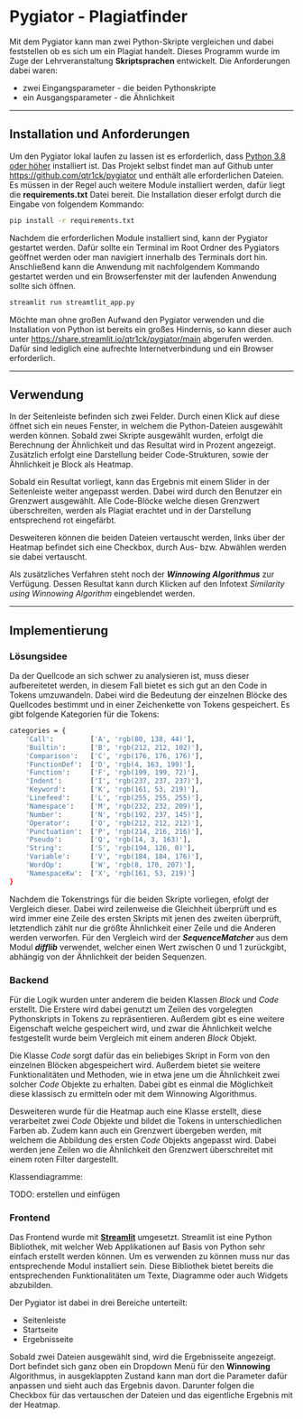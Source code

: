 # Pygiator - Plagiatfinder

Mit dem Pygiator kann man zwei Python-Skripte vergleichen und dabei feststellen ob es sich um ein Plagiat handelt. Dieses Programm wurde im Zuge der Lehrveranstaltung **Skriptsprachen** entwickelt. Die Anforderungen dabei waren:

+ zwei Eingangsparameter - die beiden Pythonskripte
+ ein Ausgangsparameter - die Ähnlichkeit

---

## Installation und Anforderungen

Um den Pygiator lokal laufen zu lassen ist es erforderlich, dass [Python 3.8 oder höher](https://www.python.org/) installiert ist. Das Projekt selbst findet man auf Github unter https://github.com/qtr1ck/pygiator und enthält alle erforderlichen Dateien. Es müssen in der Regel auch weitere Module installiert werden, dafür liegt die **requirements.txt** Datei bereit. Die Installation dieser erfolgt durch die Eingabe von folgendem Kommando:

```bash
pip install -r requirements.txt
```

Nachdem die erforderlichen Module installiert sind, kann der Pygiator gestartet werden. Dafür sollte ein Terminal im Root Ordner des Pygiators geöffnet werden oder man navigiert innerhalb des Terminals dort hin. Anschließend kann die Anwendung mit nachfolgendem Kommando gestartet werden und ein Browserfenster mit der laufenden Anwendung sollte sich öffnen.

```bash
streamlit run streamtlit_app.py
```

Möchte man ohne großen Aufwand den Pygiator verwenden und die Installation von Python ist bereits ein großes Hindernis, so kann dieser auch unter https://share.streamlit.io/qtr1ck/pygiator/main abgerufen werden. Dafür sind lediglich eine aufrechte Internetverbindung und ein Browser erforderlich.

---

## Verwendung

In der Seitenleiste befinden sich zwei Felder. Durch einen Klick auf diese öffnet sich ein neues Fenster, in welchem die Python-Dateien ausgewählt werden können. Sobald zwei Skripte ausgewählt wurden, erfolgt die Berechnung der Ähnlichkeit und das Resultat wird in Prozent angezeigt. Zusätzlich erfolgt eine Darstellung beider Code-Strukturen, sowie der Ähnlichkeit je Block als Heatmap.

Sobald ein Resultat vorliegt, kann das Ergebnis mit einem Slider in der Seitenleiste weiter angepasst werden. Dabei wird durch den Benutzer ein Grenzwert ausgewählt. Alle Code-Blöcke welche diesen Grenzwert überschreiten, werden als Plagiat erachtet und in der Darstellung entsprechend rot eingefärbt.

Desweiteren können die beiden Dateien vertauscht werden, links über der Heatmap befindet sich eine Checkbox, durch Aus- bzw. Abwählen werden sie dabei vertauscht.

Als zusätzliches Verfahren steht noch der ***Winnowing Algorithmus*** zur Verfügung. Dessen Resultat kann durch Klicken auf den Infotext *Similarity using Winnowing Algorithm* eingeblendet werden. 

---

## Implementierung

### Lösungsidee

Da der Quellcode an sich schwer zu analysieren ist, muss dieser aufbereitetet werden, in diesem Fall bietet es sich gut an den Code in Tokens umzuwandeln. Dabei wird die Bedeutung der einzelnen Blöcke des Quellcodes bestimmt und in einer Zeichenkette von Tokens gespeichert. Es gibt folgende Kategorien für die Tokens:

```bash
categories = {
    'Call':         ['A', 'rgb(80, 138, 44)'],
    'Builtin':      ['B', 'rgb(212, 212, 102)'],
    'Comparison':   ['C', 'rgb(176, 176, 176)'],
    'FunctionDef':  ['D', 'rgb(4, 163, 199)'],
    'Function':     ['F', 'rgb(199, 199, 72)'],
    'Indent':       ['I', 'rgb(237, 237, 237)'],
    'Keyword':      ['K', 'rgb(161, 53, 219)'],
    'Linefeed':     ['L', 'rgb(255, 255, 255)'],
    'Namespace':    ['M', 'rgb(232, 232, 209)'],
    'Number':       ['N', 'rgb(192, 237, 145)'],
    'Operator':     ['O', 'rgb(212, 212, 212)'],
    'Punctuation':  ['P', 'rgb(214, 216, 216)'],
    'Pseudo':       ['Q', 'rgb(14, 3, 163)'],
    'String':       ['S', 'rgb(194, 126, 0)'],
    'Variable':     ['V', 'rgb(184, 184, 176)'],
    'WordOp':       ['W', 'rgb(8, 170, 207)'],
    'NamespaceKw':  ['X', 'rgb(161, 53, 219)']
}
```

Nachdem die Tokenstrings für die beiden Skripte vorliegen, efolgt der Vergleich dieser. Dabei wird zeilenweise die Gleichheit überprüft und es wird immer eine Zeile des ersten Skripts mit jenen des zweiten überprüft, letztendlich zählt nur die größte Ähnlichkeit einer Zeile und die Anderen werden verworfen. Für den Vergleich wird der ***SequenceMatcher*** aus dem Modul ***difflib*** verwendet, welcher einen Wert zwischen 0 und 1 zurückgibt, abhängig von der Ähnlichkeit der beiden Sequenzen.

### Backend

Für die Logik wurden unter anderem die beiden Klassen *Block* und *Code* erstellt. Die Erstere wird dabei genutzt um Zeilen des vorgelegten Pythonskripts in Tokens zu repräsentieren. Außerdem gibt es eine weitere Eigenschaft welche gespeichert wird, und zwar die Ähnlichkeit welche festgestellt wurde beim Vergleich mit einem anderen *Block* Objekt.

Die Klasse *Code* sorgt dafür das ein beliebiges Skript in Form von den einzelnen Blöcken abgespeichert wird. Außerdem bietet sie weitere Funktionalitäten und Methoden, wie in etwa jene um die Ähnlichkeit zwei solcher *Code* Objekte zu erhalten. Dabei gibt es einmal die Möglichkeit diese klassisch zu ermitteln oder mit dem Winnowing Algorithmus.

Desweiteren wurde für die Heatmap auch eine Klasse erstellt, diese verarbeitet zwei *Code* Objekte und bildet die Tokens in unterschiedlichen Farben ab. Zudem kann auch ein Grenzwert übergeben werden, mit welchem die Abbildung des ersten *Code* Objekts angepasst wird. Dabei werden jene Zeilen wo die Ähnlichkeit den Grenzwert überschreitet mit einem roten Filter dargestellt.

Klassendiagramme:

TODO: erstellen und einfügen

### Frontend

Das Frontend wurde mit [**Streamlit**](https://www.streamlit.io/) umgesetzt. Streamlit ist eine Python Bibliothek, mit welcher Web Applikationen auf Basis von Python sehr einfach erstellt werden können. Um es verwenden zu können muss nur das entsprechende Modul
installiert sein. Diese Bibliothek bietet bereits die entsprechenden Funktionalitäten um Texte, Diagramme oder auch Widgets abzubilden.

Der Pygiator ist dabei in drei Bereiche unterteilt:

+ Seitenleiste
+ Startseite
+ Ergebnisseite

Sobald zwei Dateien ausgewählt sind, wird die Ergebnisseite angezeigt. Dort befindet sich ganz oben ein Dropdown Menü für den **Winnowing** Algorithmus, in ausgeklappten Zustand kann man dort die Parameter dafür anpassen und sieht auch das Ergebnis davon.
Darunter folgen die Checkbox für das vertauschen der Dateien und das eigentliche Ergebnis mit der Heatmap.
